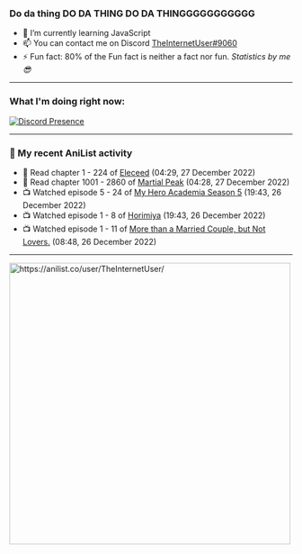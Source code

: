 ### Do da thing DO DA THING DO DA THINGGGGGGGGGGG

- 🌱 I’m currently learning JavaScript
- 📫 You can contact me on Discord [TheInternetUser#9060](https://discord.com/users/534117072796385300)
- ⚡ Fun fact: 80% of the Fun fact is neither a fact nor fun. _Statistics by me 😎_
<hr>
 
### What I'm doing right now:
[![Discord Presence](https://lanyard.cnrad.dev/api/534117072796385300)](https://discord.com/users/534117072796385300)
<hr>
  
### 🌸 My recent AniList activity

<!-- ANILIST_ACTIVITY:start -->

-   📖 Read chapter 1 - 224 of [Eleceed](https://anilist.co/manga/106929) (04:29, 27 December 2022)
-   📖 Read chapter 1001 - 2860 of [Martial Peak](https://anilist.co/manga/104494) (04:28, 27 December 2022)
-   📺 Watched episode 5 - 24 of [My Hero Academia Season 5](https://anilist.co/anime/117193) (19:43, 26 December 2022)
-   📺 Watched episode 1 - 8 of [Horimiya](https://anilist.co/anime/124080) (19:43, 26 December 2022)
-   📺 Watched episode 1 - 11 of [More than a Married Couple, but Not Lovers.](https://anilist.co/anime/141949) (08:48, 26 December 2022)

<!-- ANILIST_ACTIVITY:end -->
<hr>

<img width="500" alt="https://anilist.co/user/TheInternetUser/" src="https://img.anili.st/User/929966"/>
